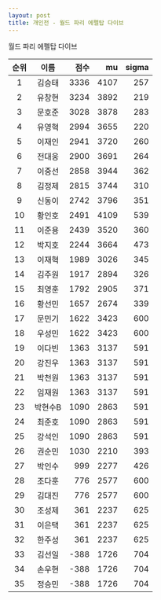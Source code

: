 ```yaml
---
layout: post
title: 개인전 - 월드 파리 에펠탑 다이브
---
```


월드 파리 에펠탑 다이브

| 순위 | 이름 | 점수 | mu | sigma |
|:---:|:---:|---:|---:|---:|
| 1 | 김승태 | 3336 | 4107 | 257 |
| 2 | 유창현 | 3234 | 3892 | 219 |
| 3 | 문호준 | 3028 | 3878 | 283 |
| 4 | 유영혁 | 2994 | 3655 | 220 |
| 5 | 이재인 | 2941 | 3720 | 260 |
| 6 | 전대웅 | 2900 | 3691 | 264 |
| 7 | 이중선 | 2858 | 3944 | 362 |
| 8 | 김정제 | 2815 | 3744 | 310 |
| 9 | 신동이 | 2742 | 3796 | 351 |
| 10 | 황인호 | 2491 | 4109 | 539 |
| 11 | 이준용 | 2439 | 3520 | 360 |
| 12 | 박지호 | 2244 | 3664 | 473 |
| 13 | 이재혁 | 1989 | 3026 | 345 |
| 14 | 김주원 | 1917 | 2894 | 326 |
| 15 | 최영훈 | 1792 | 2905 | 371 |
| 16 | 황선민 | 1657 | 2674 | 339 |
| 17 | 문민기 | 1622 | 3423 | 600 |
| 18 | 우성민 | 1622 | 3423 | 600 |
| 19 | 이다빈 | 1363 | 3137 | 591 |
| 20 | 강진우 | 1363 | 3137 | 591 |
| 21 | 박천원 | 1363 | 3137 | 591 |
| 22 | 임재원 | 1363 | 3137 | 591 |
| 23 | 박현수B | 1090 | 2863 | 591 |
| 24 | 최준호 | 1090 | 2863 | 591 |
| 25 | 강석인 | 1090 | 2863 | 591 |
| 26 | 권순민 | 1030 | 2210 | 393 |
| 27 | 박인수 | 999 | 2277 | 426 |
| 28 | 조다훈 | 776 | 2577 | 600 |
| 29 | 김대진 | 776 | 2577 | 600 |
| 30 | 조성제 | 361 | 2237 | 625 |
| 31 | 이은택 | 361 | 2237 | 625 |
| 32 | 한주성 | 361 | 2237 | 625 |
| 33 | 김선일 | -388 | 1726 | 704 |
| 34 | 손우현 | -388 | 1726 | 704 |
| 35 | 정승민 | -388 | 1726 | 704 |

